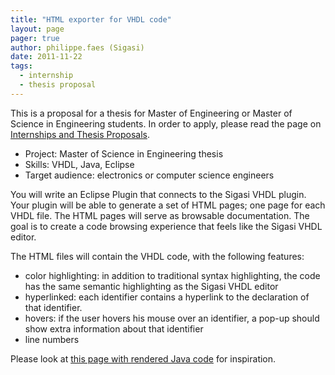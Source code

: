 ```yaml
---
title: "HTML exporter for VHDL code"
layout: page 
pager: true
author: philippe.faes (Sigasi)
date: 2011-11-22
tags: 
  - internship
  - thesis proposal
---
```

<div class="content">
<p>This is a proposal for a thesis for Master of Engineering or Master of Science in Engineering students. In order to apply, please read the page on <a href="/internships">Internships and Thesis Proposals</a>.</p>	<ul><li>Project: Master of Science in Engineering thesis</li>		<li>Skills: <span class="caps">VHDL</span>, Java, Eclipse</li>		<li>Target audience: electronics or computer science engineers</li>	</ul><p>You will write an Eclipse Plugin that connects to the Sigasi <span class="caps">VHDL</span> plugin. Your plugin will be able to generate a set of <span class="caps">HTML</span> pages; one page for each <span class="caps">VHDL</span> file. The <span class="caps">HTML</span> pages will serve as browsable documentation. The goal is to create a code browsing experience that feels like the Sigasi <span class="caps">VHDL</span> editor.</p>	<p>The <span class="caps">HTML</span> files will contain the <span class="caps">VHDL</span> code, with the following features:</p>	<ul><li>color highlighting: in addition to traditional syntax highlighting, the code has the same semantic highlighting as the Sigasi <span class="caps">VHDL</span> editor</li>		<li>hyperlinked: each identifier contains a hyperlink to the declaration of that identifier.</li>		<li>hovers: if the user hovers his mouse over an identifier, a pop-up should show extra information about that identifier</li>		<li>line numbers</li>	</ul><p>Please look at <a href="http://grepcode.com/file/repository.grepcode.com/java/eclipse.org/3.5/org.eclipse.jface/text/3.5.0/org/eclipse/jface/internal/text/html/HTMLPrinter.java" class="elf-external elf-icon">this page with rendered Java code</a> for inspiration.</p>  </div>

